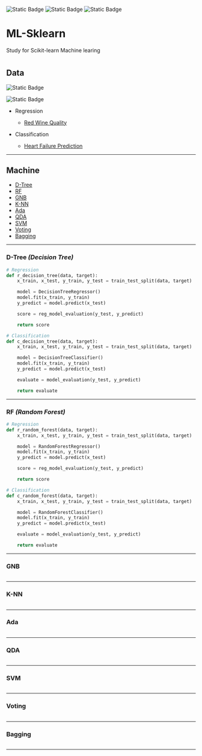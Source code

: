 ![Static Badge](https://img.shields.io/badge/python3-3.11.5-%233776AB?style=plastic&logo=python&logoColor=white)
![Static Badge](https://img.shields.io/badge/sklearn-1.3.2-%23F7931E?style=plastic&logo=scikitlearn&logoColor=white)
![Static Badge](https://img.shields.io/badge/pandas-2.1.2-%23150458?style=plastic&logo=scikitlearn&logoColor=white)

# ML-Sklearn

Study for Scikit-learn Machine learing

#

## Data

![Static Badge](https://img.shields.io/badge/kaggle-Red%20Wine%20Quality-%2320BEFF?style=social&logoColor=white&labelColor=%2320BEFF)

![Static Badge](https://img.shields.io/badge/kaggle-Heart%20Failure%20Prediction-%2320BEFF?style=social&logoColor=white&labelColor=%2320BEFF)

- Regression

  - <a href='https://www.kaggle.com/datasets/uciml/red-wine-quality-cortez-et-al-2009'>Red Wine Quality</a>

- Classification

  - <a href='https://www.kaggle.com/datasets/fedesoriano/heart-failure-prediction'>Heart Failure Prediction</a>

<hr>

## Machine

- [D-Tree](#dtree)
- [RF](#rf)
- [GNB](#gnb)
- [K-NN](#knn)
- [Ada](#ada)
- [QDA](#qda)
- [SVM](#svm)
- [Voting](#voting)
- [Bagging](#bagging)

<hr>

<a name='dtree'></a>

### D-Tree **_(Decision Tree)_**

```python
# Regression
def r_decision_tree(data, target):
    x_train, x_test, y_train, y_test = train_test_split(data, target)

    model = DecisionTreeRegressor()
    model.fit(x_train, y_train)
    y_predict = model.predict(x_test)

    score = reg_model_evaluation(y_test, y_predict)

    return score
```

```python
# Classification
def c_decision_tree(data, target):
    x_train, x_test, y_train, y_test = train_test_split(data, target)

    model = DecisionTreeClassifier()
    model.fit(x_train, y_train)
    y_predict = model.predict(x_test)

    evaluate = model_evaluation(y_test, y_predict)

    return evaluate
```

<hr>
<a name='rf'></a>

### RF **_(Random Forest)_**

```python
# Regression
def r_random_forest(data, target):
    x_train, x_test, y_train, y_test = train_test_split(data, target)

    model = RandomForestRegressor()
    model.fit(x_train, y_train)
    y_predict = model.predict(x_test)

    score = reg_model_evaluation(y_test, y_predict)

    return score
```

```python
# Classification
def c_random_forest(data, target):
    x_train, x_test, y_train, y_test = train_test_split(data, target)

    model = RandomForestClassifier()
    model.fit(x_train, y_train)
    y_predict = model.predict(x_test)

    evaluate = model_evaluation(y_test, y_predict)

    return evaluate
```

<hr>

<a name='gnb'></a>

### GNB

```bash

```

<hr>

<a name='knn'></a>

### K-NN

```bash

```

<hr>

<a name='ada'></a>

### Ada

```bash

```

<hr>

<a name='qda'></a>

### QDA

```bash

```

<hr>

<a name='svm'></a>

### SVM

```bash

```

<hr>

<a name='voting'></a>

### Voting

```bash

```

<hr>

<a name='bagging'></a>

### Bagging

```bash

```

<hr>
